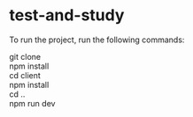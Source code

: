 # test-and-study

To run the project, run the following commands:

git clone </br>
npm install </br>
cd client </br>
npm install </br>
cd .. </br>
npm run dev </br>
